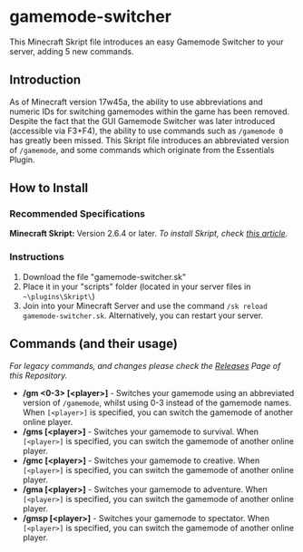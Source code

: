 # gamemode-switcher
This Minecraft Skript file introduces an easy Gamemode Switcher to your server, adding 5 new commands.

## Introduction
As of Minecraft version 17w45a, the ability to use abbreviations and numeric IDs for switching gamemodes within the game has been removed. Despite the fact that the GUI Gamemode Switcher was later introduced (accessible via F3+F4), the ability to use commands such as `/gamemode 0` has greatly been missed. This Skript file introduces an abbreviated version of `/gamemode`, and some commands which originate from the Essentials Plugin.

## How to Install
### Recommended Specifications
**Minecraft Skript:** Version 2.6.4 or later.
_To install Skript, check [this article](https://dev.bukkit.org/projects/skript#:~:text=To%20install%20or%20update%20Skript,files%20and%20some%20example%20scripts.)._

### Instructions
1. Download the file "gamemode-switcher.sk"
2. Place it in your "scripts" folder (located in your server files in `~\plugins\Skript\`)
3. Join into your Minecraft Server and use the command `/sk reload gamemode-switcher.sk`. Alternatively, you can restart your server.

## Commands (and their usage)
_For legacy commands, and changes please check the [Releases](https://github.com/fleri2016/gamemode-switcher/releases) Page of this Repository._

- **/gm <0-3> \[\<player\>\]** - Switches your gamemode using an abbreviated version of `/gamemode`, whilst using 0-3 instead of the gamemode names. When `[<player>]` is specified, you can switch the gamemode of another online player.
- **/gms \[\<player\>\]** - Switches your gamemode to survival. When `[<player>]` is specified, you can switch the gamemode of another online player.
- **/gmc \[\<player\>\]** - Switches your gamemode to creative. When `[<player>]` is specified, you can switch the gamemode of another online player.
- **/gma \[\<player\>\]** - Switches your gamemode to adventure. When `[<player>]` is specified, you can switch the gamemode of another online player.
- **/gmsp \[\<player\>\]** - Switches your gamemode to spectator. When `[<player>]` is specified, you can switch the gamemode of another online player.
